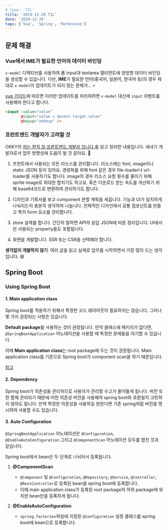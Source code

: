 ```yaml
---
# type: 'TIL'
title: '2019-12-20 TIL'
date: '2019-12-20'
tags: ['Vue', 'Spring', 'Reference']
---
```


## 문제 해결

### Vue에서 IME가 필요한 언어의 데이터 바인딩

`v-model` 디렉티브를 사용하여 폼 input과 textarea 엘리먼트에 양방향 데이터 바인딩을 생성할 수 있습니다. 다만, **IME**가 필요한 언어(중국어, 일본어, 한국어 등)의 경우 제대로 `v-model`이 업데이트가 되지 않는 문제가… 💀

[vue 가이드](https://kr.vuejs.org/v2/guide/forms.html#%EA%B8%B0%EB%B3%B8-%EC%82%AC%EC%9A%A9%EB%B2%95)에 따르면 이러한 업데이트를 처리하려면 `v-model` 대신에 `input` 이벤트를 사용해야 한다고 합니다.

```HTML
<input :value="value"
       @input="value = $event.target.value"
       @keyup="onKeup" />
```

### 프런트엔드 개발자가 고려할 것

OKKY의 [저는 현직 SI 프론트엔드 개발자 입니다.](https://okky.kr/article/661641)를 읽고 정리한 내용입니다. 새내기 개발자로서 업무 방향성에 도움이 될 것 같아요. 🐥

1. 프런트에서 사용되는 모든 리소스를 관리합니다. 리소스에는 font, image이나 static JSON 등이 있어요. 경량화를 위해 font 같은 경우 file-loader나 url-loader를 사용하기도 합니다. image의 경우 리소스 요청 횟수를 줄이기 위해 sprite image로 최대한 합치기도 하고요. 혹은 다운로드 받는 속도를 개선하기 위해 base64코드로 변환하여 관리하기도 합니다.

2. 디자인과 기획서를 보고 component 분할 계획을 세웁니다. 기능과 UI가 일치하게 나눠지는지 충분히 생각하여 나눕니다. 전체적인 디자인에서 공통 컴포넌트를 만들고 특히 form 요소를 관리합니다.

3. store 설계를 합니다. 간단히 말하면 API의 응답 JSON에 따른 정리입니다. UI에서만 사용되는 property들도 포함됩니다.

4. 화면을 개발합니다. SSR 또는 CSR을 선택해야 합니다.

**생각없이 개발하지 않기**. 여러 글을 읽고 실제로 업무를 시작하면서 가장 많이 드는 생각입니다. 😄

## Spring Boot

### Using Spring Boot

#### 1. Main application class

Spring boot를 적용하기 위해서 특정한 코드 레이아웃이 필요하지는 않습니다. 그러나 몇 가지 권장되는 사항은 있습니다.

**Default package**를 사용하는 것이 권장됩니다. 만약 클래스에 패키지가 없다면, `@SpringBootApplication` 어노테이션을 사용할 때 특정한 문제들을 야기할 수 있습니다.

이때 **Main application class**는 root package에 두는 것이 권장됩니다. Main application class를 기준으로 Spring boot가 component scan을 하기 때문입니다.

[참고](https://docs.spring.io/spring-boot/docs/current/reference/htmlsingle/#using-boot-structuring-your-code)

#### 2. Dependency

Spring boot가 의존성을 관리하므로 사용자가 관리할 수고가 줄어들게 됩니다. 버전 또한 함께 관리되기 때문에 어떤 의존성 버전을 사용해야 spring boot와 호환될지 고민하지 않아도 됩니다. 만약 특정한 의존성을 사용하길 원한다면 기존 spring처럼 버전을 명시하여 사용할 수도 있습니다.

#### 3. Auto Configuration

`@SpringBootApplication` 어노테이션은 `@Configuration`, `@EnableAutoConfiguration` 그리고 `@ComponentScan` 어노테이션 모두를 합친 것과 같습니다.

Spring boot에서 bean은 두 단계로 나뉘어서 등록됩니다.

1. **@ComponentScan**

   - `@Component` 및 `@Configuration`, `@Repository`, `@Service`, `@Controller`, `@RestController`로 등록된 bean을 spring boot에 등록합니다.
   - 이때 main application class가 등록된 root package의 하위 package에 위치한 bean만을 등록하게 됩니다.

2. **@EnableAutoConfiguration**

   - `spring.factories`파일에 지정된 `@Configuration` 설정 클래스를 spring boot에 bean으로 등록합니다.
